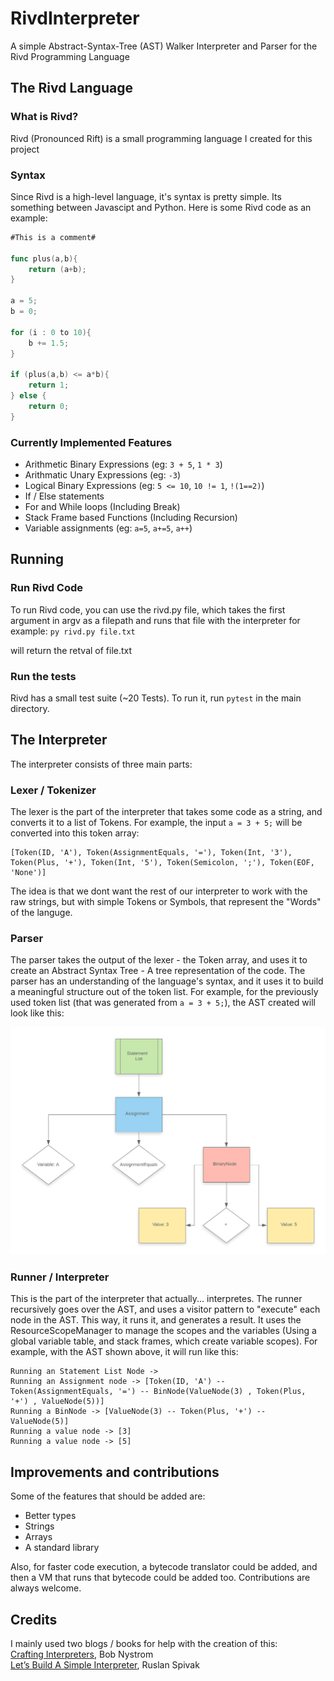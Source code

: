 # RivdInterpreter
A simple Abstract-Syntax-Tree (AST) Walker Interpreter and Parser for the Rivd Programming Language

## The Rivd Language

### What is Rivd?
Rivd (Pronounced Rift) is a small programming language I created for this project

### Syntax
Since Rivd is a high-level language, it's syntax is pretty simple. Its something between Javascipt and Python. Here is some Rivd code as an example:

```go
#This is a comment#

func plus(a,b){
    return (a+b);
}

a = 5;
b = 0;

for (i : 0 to 10){
    b += 1.5;
}

if (plus(a,b) <= a*b){
    return 1;
} else {
    return 0;
}
```

### Currently Implemented Features
 - Arithmetic Binary Expressions (eg: `3 + 5`, `1 * 3`)
 - Arithmatic Unary Expressions (eg: `-3`)
 - Logical Binary Expressions (eg: `5 <= 10`, `10 != 1`, `!(1==2)`)
 - If / Else statements
 - For and While loops (Including Break)
 - Stack Frame based Functions (Including Recursion)
 - Variable assignments (eg: `a=5`, `a+=5`, `a++`)

## Running
### Run Rivd Code
To run Rivd code, you can use the rivd.py file, which takes the first argument in argv as a filepath and runs that file with the interpreter
for example:
`py rivd.py file.txt`

will return the retval of file.txt
### Run the tests
Rivd has a small test suite (~20 Tests). To run it, run `pytest` in the main directory.


## The Interpreter
The interpreter consists of three main parts:

### Lexer / Tokenizer
The lexer is the part of the interpreter that takes some code as a string, and converts it to a list of Tokens.
For example, the input `a = 3 + 5;` will be converted into this token array:

```
[Token(ID, 'A'), Token(AssignmentEquals, '='), Token(Int, '3'), Token(Plus, '+'), Token(Int, '5'), Token(Semicolon, ';'), Token(EOF, 'None')]
```

The idea is that we dont want the rest of our interpreter to work with the raw strings, but with simple Tokens or Symbols, that represent the "Words" of the languge. 

### Parser
The parser takes the output of the lexer - the Token array, and uses it to create an Abstract Syntax Tree - A tree representation of the code. The parser has an understanding of the language's syntax, and it uses it to build a meaningful structure out of the token list.
For example, for the previously used token list (that was generated from `a = 3 + 5;`), the AST created will look like this:

![Simple AST Diagram](astImage.png)

### Runner / Interpreter
This is the part of the interpreter that actually... interpretes. The runner recursively goes over the AST, and uses a visitor pattern to "execute" each node in the AST. This way, it runs it, and generates a result. It uses the ResourceScopeManager to manage the scopes and the variables (Using a global variable table, and stack frames, which create variable scopes). For example, with the AST shown above, it will run like this:

```
Running an Statement List Node ->
Running an Assignment node -> [Token(ID, 'A') -- Token(AssignmentEquals, '=') -- BinNode(ValueNode(3) , Token(Plus, '+') , ValueNode(5))]
Running a BinNode -> [ValueNode(3) -- Token(Plus, '+') -- ValueNode(5)]
Running a value node -> [3]
Running a value node -> [5]
```

## Improvements and contributions
Some of the features that should be added are:
 - Better types
 - Strings 
 - Arrays
 - A standard library

Also, for faster code execution, a bytecode translator could be added, and then a VM that runs that bytecode could be added too.
Contributions are always welcome.

## Credits
I mainly used two blogs / books for help with the creation of this:\
[Crafting Interpreters](https://craftinginterpreters.com/), Bob Nystrom\
[Let’s Build A Simple Interpreter](https://ruslanspivak.com/lsbasi-part1/), Ruslan Spivak
